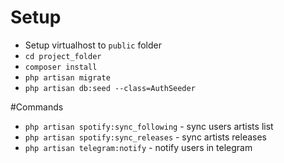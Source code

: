 # Setup
- Setup virtualhost to `public` folder
- `cd project_folder`
- `composer install`
- `php artisan migrate`
- `php artisan db:seed --class=AuthSeeder`

#Commands
- `php artisan spotify:sync_following` - sync users artists list
- `php artisan spotify:sync_releases` - sync artists releases
- `php artisan telegram:notify` - notify users in telegram
